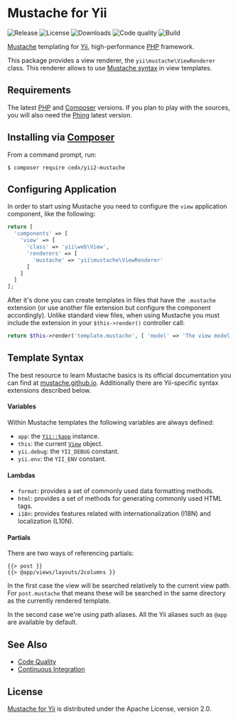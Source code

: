 # Mustache for Yii
![Release](http://img.shields.io/packagist/v/cedx/yii2-mustache.svg) ![License](http://img.shields.io/packagist/l/cedx/yii2-mustache.svg) ![Downloads](http://img.shields.io/packagist/dt/cedx/yii2-mustache.svg) ![Code quality](https://img.shields.io/codacy/grade/9f270f99bdd4420e9ca90d5d8d5dd33f.svg) ![Build](http://img.shields.io/travis/cedx/yii2-mustache.svg)

[Mustache](http://mustache.github.io) templating for [Yii](http://www.yiiframework.com), high-performance [PHP](https://php.net) framework.

This package provides a view renderer, the `yii\mustache\ViewRenderer` class.
This renderer allows to use [Mustache syntax](http://mustache.github.io/mustache.5.html) in view templates.

## Requirements
The latest [PHP](http://php.net) and [Composer](https://getcomposer.org) versions.
If you plan to play with the sources, you will also need the [Phing](https://www.phing.info) latest version.

## Installing via [Composer](https://getcomposer.org)
From a command prompt, run:

```shell
$ composer require cedx/yii2-mustache
```

## Configuring Application
In order to start using Mustache you need to configure the `view` application component, like the following:

```php
return [
  'components' => [
    'view' => [
      'class' => 'yii\web\View',
      'renderers' => [
        'mustache' => 'yii\mustache\ViewRenderer'
      ]
    ]
  ]
];
```

After it's done you can create templates in files that have the `.mustache` extension (or use another file extension but
configure the component accordingly). Unlike standard view files, when using Mustache you must include the extension
in your `$this->render()` controller call:

```php
return $this->render('template.mustache', [ 'model' => 'The view model' ]);
```

## Template Syntax
The best resource to learn Mustache basics is its official documentation you can find at [mustache.github.io](http://mustache.github.io). Additionally there are Yii-specific syntax extensions described below.

#### Variables
Within Mustache templates the following variables are always defined:

- `app`: the [`Yii::$app`](http://www.yiiframework.com/doc-2.0/yii-baseyii.html#$app-detail) instance.
- `this`: the current [`View`](http://www.yiiframework.com/doc-2.0/yii-base-view.html) object.
- `yii.debug`: the `YII_DEBUG` constant.
- `yii.env`: the `YII_ENV` constant.

#### Lambdas
- `format`: provides a set of commonly used data formatting methods.
- `html`: provides a set of methods for generating commonly used HTML tags.
- `i18n`: provides features related with internationalization (I18N) and localization (L10N).

#### Partials
There are two ways of referencing partials:

```
{{> post }}
{{> @app/views/layouts/2columns }}
```

In the first case the view will be searched relatively to the current view path. For `post.mustache`
that means these will be searched in the same directory as the currently rendered template.

In the second case we're using path aliases. All the Yii aliases such as `@app` are available by default.

## See Also
- [Code Quality](https://www.codacy.com/app/cedx/yii2-mustache)
- [Continuous Integration](https://travis-ci.org/cedx/yii2-mustache)

## License
[Mustache for Yii](https://github.com/cedx/yii2-mustache) is distributed under the Apache License, version 2.0.
